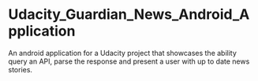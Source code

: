 # Udacity_Guardian_News_Android_Application
An android application for a Udacity project that showcases the ability query an API, parse the response and present a user with up to date news stories.

